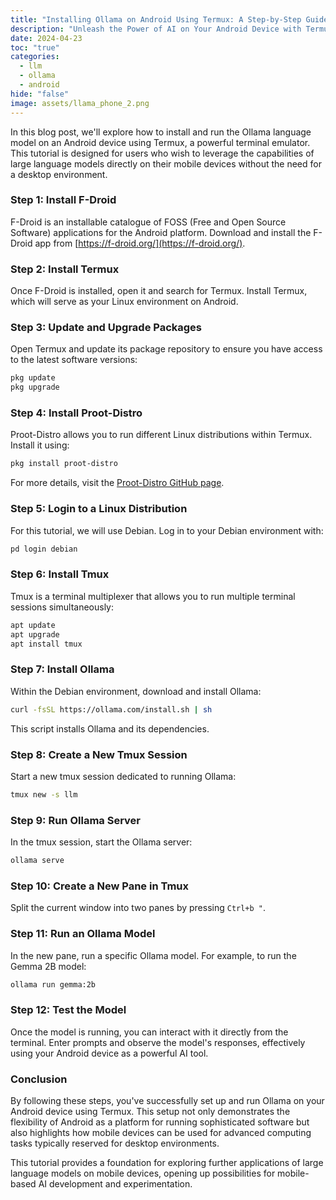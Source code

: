 ```yaml
---
title: "Installing Ollama on Android Using Termux: A Step-by-Step Guide"
description: "Unleash the Power of AI on Your Android Device with Termux: A Comprehensive Guide to Installing Ollama"
date: 2024-04-23
toc: "true"
categories:
  - llm
  - ollama
  - android
hide: "false"
image: assets/llama_phone_2.png
---
```

In this blog post, we'll explore how to install and run the Ollama language model on an Android device using Termux, a powerful terminal emulator. This tutorial is designed for users who wish to leverage the capabilities of large language models directly on their mobile devices without the need for a desktop environment.

### Step 1: Install F-Droid
F-Droid is an installable catalogue of FOSS (Free and Open Source Software) applications for the Android platform. Download and install the F-Droid app from [https://f-droid.org/](https://f-droid.org/).

### Step 2: Install Termux
Once F-Droid is installed, open it and search for Termux. Install Termux, which will serve as your Linux environment on Android.

### Step 3: Update and Upgrade Packages
Open Termux and update its package repository to ensure you have access to the latest software versions:
```bash
pkg update
pkg upgrade
```

### Step 4: Install Proot-Distro
Proot-Distro allows you to run different Linux distributions within Termux. Install it using:
```bash
pkg install proot-distro
```
For more details, visit the [Proot-Distro GitHub page](https://github.com/termux/proot-distro).

### Step 5: Login to a Linux Distribution
For this tutorial, we will use Debian. Log in to your Debian environment with:
```bash
pd login debian
```

### Step 6: Install Tmux
Tmux is a terminal multiplexer that allows you to run multiple terminal sessions simultaneously:
```bash
apt update
apt upgrade
apt install tmux
```

### Step 7: Install Ollama
Within the Debian environment, download and install Ollama:
```bash
curl -fsSL https://ollama.com/install.sh | sh
```
This script installs Ollama and its dependencies.

### Step 8: Create a New Tmux Session
Start a new tmux session dedicated to running Ollama:
```bash
tmux new -s llm
```

### Step 9: Run Ollama Server
In the tmux session, start the Ollama server:
```bash
ollama serve
```

### Step 10: Create a New Pane in Tmux
Split the current window into two panes by pressing `Ctrl+b "`.

### Step 11: Run an Ollama Model
In the new pane, run a specific Ollama model. For example, to run the Gemma 2B model:
```bash
ollama run gemma:2b
```

### Step 12: Test the Model
Once the model is running, you can interact with it directly from the terminal. Enter prompts and observe the model's responses, effectively using your Android device as a powerful AI tool.

### Conclusion
By following these steps, you've successfully set up and run Ollama on your Android device using Termux. This setup not only demonstrates the flexibility of Android as a platform for running sophisticated software but also highlights how mobile devices can be used for advanced computing tasks typically reserved for desktop environments.

This tutorial provides a foundation for exploring further applications of large language models on mobile devices, opening up possibilities for mobile-based AI development and experimentation.
